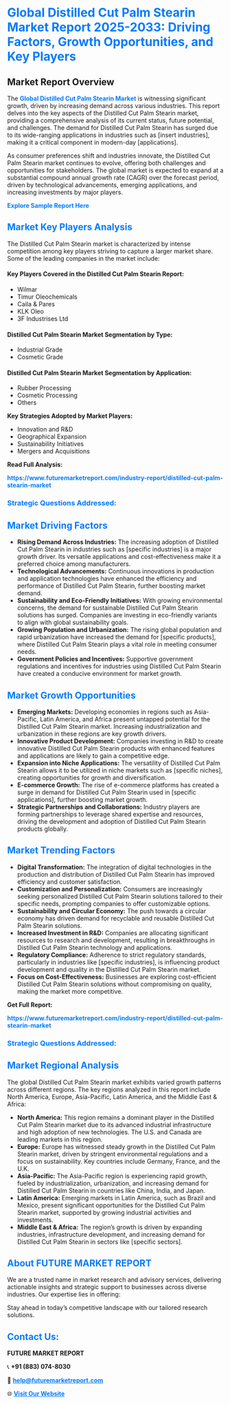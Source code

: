 <h1 style="color: #007BFF;">Global Distilled Cut Palm Stearin Market Report 2025-2033: Driving Factors, Growth Opportunities, and Key Players</h1>

<section id="overview">
<h2>Market Report Overview</h2>
<p>The <a href="https://www.futuremarketreport.com/industry-report/distilled-cut-palm-stearin-market" style="color: #007BFF; text-decoration: none;"><strong>Global Distilled Cut Palm Stearin Market</strong></a> is witnessing significant growth, driven by increasing demand across various industries. This report delves into the key aspects of the Distilled Cut Palm Stearin market, providing a comprehensive analysis of its current status, future potential, and challenges. The demand for Distilled Cut Palm Stearin has surged due to its wide-ranging applications in industries such as [insert industries], making it a critical component in modern-day [applications].</p>
<p>As consumer preferences shift and industries innovate, the Distilled Cut Palm Stearin market continues to evolve, offering both challenges and opportunities for stakeholders. The global market is expected to expand at a substantial compound annual growth rate (CAGR) over the forecast period, driven by technological advancements, emerging applications, and increasing investments by major players.</p>
</section>

<section id="overview">
<p><a href="https://www.futuremarketreport.com/request-sample/reportId=28973" style="color: #007BFF; text-decoration: none;"><strong>Explore Sample Report Here</strong></a></p>
</section>

<section id="key-players">
<h2 style="color: #007BFF;">Market Key Players Analysis</h2>
<p>The Distilled Cut Palm Stearin market is characterized by intense competition among key players striving to capture a larger market share. Some of the leading companies in the market include:</p>
<h4>Key Players Covered in the Distilled Cut Palm Stearin Report:</h4>
<ul><li>Wilmar</li><li>Timur Oleochemicals</li><li>Caila &amp; Pares</li><li>KLK Oleo</li><li>3F Industrises Ltd</li></ul>
<h4>Distilled Cut Palm Stearin Market Segmentation by Type:</h4>
<ul><li>Industrial Grade</li><li>Cosmetic Grade</li></ul>

<h4>Distilled Cut Palm Stearin Market Segmentation by Application:</h4>
<ul><li>Rubber Processing</li><li>Cosmetic Processing</li><li>Others</li></ul>
<p><strong>Key Strategies Adopted by Market Players:</strong></p>
<ul>
<li>Innovation and R&D</li>
<li>Geographical Expansion</li>
<li>Sustainability Initiatives</li>
<li>Mergers and Acquisitions</li>
</ul>
</section>

<section>
<p><strong>Read Full Analysis: </strong></p><a href="https://www.futuremarketreport.com/industry-report/distilled-cut-palm-stearin-market" style="color: #007BFF; text-decoration: none;"><strong>https://www.futuremarketreport.com/industry-report/distilled-cut-palm-stearin-market</strong></a>
<h3 style="color: #007BFF;">Strategic Questions Addressed:</h3>
</section>

<section id="driving-factors">
<h2 style="color: #007BFF;">Market Driving Factors</h2>
<ul>
<li><strong>Rising Demand Across Industries:</strong> The increasing adoption of Distilled Cut Palm Stearin in industries such as [specific industries] is a major growth driver. Its versatile applications and cost-effectiveness make it a preferred choice among manufacturers.</li>
<li><strong>Technological Advancements:</strong> Continuous innovations in production and application technologies have enhanced the efficiency and performance of Distilled Cut Palm Stearin, further boosting market demand.</li>
<li><strong>Sustainability and Eco-Friendly Initiatives:</strong> With growing environmental concerns, the demand for sustainable Distilled Cut Palm Stearin solutions has surged. Companies are investing in eco-friendly variants to align with global sustainability goals.</li>
<li><strong>Growing Population and Urbanization:</strong> The rising global population and rapid urbanization have increased the demand for [specific products], where Distilled Cut Palm Stearin plays a vital role in meeting consumer needs.</li>
<li><strong>Government Policies and Incentives:</strong> Supportive government regulations and incentives for industries using Distilled Cut Palm Stearin have created a conducive environment for market growth.</li>
</ul>
</section>

<section id="growth-opportunities">
<h2 style="color: #007BFF;">Market Growth Opportunities</h2>
<ul>
<li><strong>Emerging Markets:</strong> Developing economies in regions such as Asia-Pacific, Latin America, and Africa present untapped potential for the Distilled Cut Palm Stearin market. Increasing industrialization and urbanization in these regions are key growth drivers.</li>
<li><strong>Innovative Product Development:</strong> Companies investing in R&D to create innovative Distilled Cut Palm Stearin products with enhanced features and applications are likely to gain a competitive edge.</li>
<li><strong>Expansion into Niche Applications:</strong> The versatility of Distilled Cut Palm Stearin allows it to be utilized in niche markets such as [specific niches], creating opportunities for growth and diversification.</li>
<li><strong>E-commerce Growth:</strong> The rise of e-commerce platforms has created a surge in demand for Distilled Cut Palm Stearin used in [specific applications], further boosting market growth.</li>
<li><strong>Strategic Partnerships and Collaborations:</strong> Industry players are forming partnerships to leverage shared expertise and resources, driving the development and adoption of Distilled Cut Palm Stearin products globally.</li>
</ul>
</section>

<section id="trending-factors">
<h2 style="color: #007BFF;">Market Trending Factors</h2>
<ul>
<li><strong>Digital Transformation:</strong> The integration of digital technologies in the production and distribution of Distilled Cut Palm Stearin has improved efficiency and customer satisfaction.</li>
<li><strong>Customization and Personalization:</strong> Consumers are increasingly seeking personalized Distilled Cut Palm Stearin solutions tailored to their specific needs, prompting companies to offer customizable options.</li>
<li><strong>Sustainability and Circular Economy:</strong> The push towards a circular economy has driven demand for recyclable and reusable Distilled Cut Palm Stearin solutions.</li>
<li><strong>Increased Investment in R&D:</strong> Companies are allocating significant resources to research and development, resulting in breakthroughs in Distilled Cut Palm Stearin technology and applications.</li>
<li><strong>Regulatory Compliance:</strong> Adherence to strict regulatory standards, particularly in industries like [specific industries], is influencing product development and quality in the Distilled Cut Palm Stearin market.</li>
<li><strong>Focus on Cost-Effectiveness:</strong> Businesses are exploring cost-efficient Distilled Cut Palm Stearin solutions without compromising on quality, making the market more competitive.</li>
</ul>
</section>

<section>
<p><strong>Get Full Report: </strong></p><a href="https://www.futuremarketreport.com/industry-report/distilled-cut-palm-stearin-market" style="color: #007BFF; text-decoration: none;"><strong>https://www.futuremarketreport.com/industry-report/distilled-cut-palm-stearin-market</strong></a>
<h3 style="color: #007BFF;">Strategic Questions Addressed:</h3>
</section>


<section id="regional-analysis">
<h2 style="color: #007BFF;">Market Regional Analysis</h2>
<p>The global Distilled Cut Palm Stearin market exhibits varied growth patterns across different regions. The key regions analyzed in this report include North America, Europe, Asia-Pacific, Latin America, and the Middle East & Africa:</p>
<ul>
<li><strong>North America:</strong> This region remains a dominant player in the Distilled Cut Palm Stearin market due to its advanced industrial infrastructure and high adoption of new technologies. The U.S. and Canada are leading markets in this region.</li>
<li><strong>Europe:</strong> Europe has witnessed steady growth in the Distilled Cut Palm Stearin market, driven by stringent environmental regulations and a focus on sustainability. Key countries include Germany, France, and the U.K.</li>
<li><strong>Asia-Pacific:</strong> The Asia-Pacific region is experiencing rapid growth, fueled by industrialization, urbanization, and increasing demand for Distilled Cut Palm Stearin in countries like China, India, and Japan.</li>
<li><strong>Latin America:</strong> Emerging markets in Latin America, such as Brazil and Mexico, present significant opportunities for the Distilled Cut Palm Stearin market, supported by growing industrial activities and investments.</li>
<li><strong>Middle East & Africa:</strong> The region’s growth is driven by expanding industries, infrastructure development, and increasing demand for Distilled Cut Palm Stearin in sectors like [specific sectors].</li>
</ul>
</section>

<footer>
<h2 style="color: #007BFF;">About FUTURE MARKET REPORT</h2>
<p>We are a trusted name in market research and advisory services, delivering actionable insights and strategic support to businesses across diverse industries. Our expertise lies in offering:</p>

<p>Stay ahead in today’s competitive landscape with our tailored research solutions.</p>

<h2 style="color: #007BFF;">Contact Us:</h2>
<p><strong>FUTURE MARKET REPORT</strong></p>
<p>📞 <strong>+91 (883) 074-8030</strong></p>
<p>📧 <strong><a href="mailto:help@futuremarketreport.com" style="color: #007BFF;">help@futuremarketreport.com</a></strong></p>
<p>🌐 <strong><a href="https://www.futuremarketreport.com/" style="color: #007BFF;">Visit Our Website</a></strong></p>
</footer>